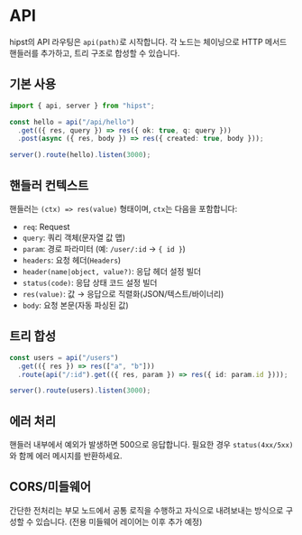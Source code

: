 # API

hipst의 API 라우팅은 `api(path)`로 시작합니다. 각 노드는 체이닝으로 HTTP 메서드 핸들러를 추가하고, 트리 구조로 합성할 수 있습니다.

## 기본 사용
```ts
import { api, server } from "hipst";

const hello = api("/api/hello")
  .get(({ res, query }) => res({ ok: true, q: query }))
  .post(async ({ res, body }) => res({ created: true, body }));

server().route(hello).listen(3000);
```

## 핸들러 컨텍스트
핸들러는 `(ctx) => res(value)` 형태이며, `ctx`는 다음을 포함합니다:
- `req`: Request
- `query`: 쿼리 객체(문자열 값 맵)
- `param`: 경로 파라미터 (예: `/user/:id` → `{ id }`)
- `headers`: 요청 헤더(`Headers`)
- `header(name|object, value?)`: 응답 헤더 설정 빌더
- `status(code)`: 응답 상태 코드 설정 빌더
- `res(value)`: 값 → 응답으로 직렬화(JSON/텍스트/바이너리)
- `body`: 요청 본문(자동 파싱된 값)

## 트리 합성
```ts
const users = api("/users")
  .get(({ res }) => res(["a", "b"]))
  .route(api("/:id").get(({ res, param }) => res({ id: param.id })));

server().route(users).listen(3000);
```

## 에러 처리
핸들러 내부에서 예외가 발생하면 500으로 응답합니다. 필요한 경우 `status(4xx/5xx)`와 함께 에러 메시지를 반환하세요.

## CORS/미들웨어
간단한 전처리는 부모 노드에서 공통 로직을 수행하고 자식으로 내려보내는 방식으로 구성할 수 있습니다. (전용 미들웨어 레이어는 이후 추가 예정)
